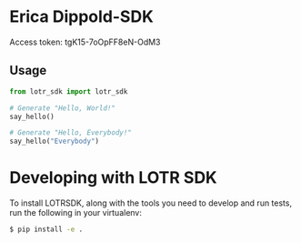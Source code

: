 # Erica Dippold-SDK

Access token: tgK15-7oOpFF8eN-OdM3

## Usage

```python
from lotr_sdk import lotr_sdk

# Generate "Hello, World!"
say_hello()

# Generate "Hello, Everybody!"
say_hello("Everybody")
```

# Developing with LOTR SDK

To install LOTRSDK, along with the tools you need to develop and run tests, run the following in your virtualenv:

```bash
$ pip install -e .
```
